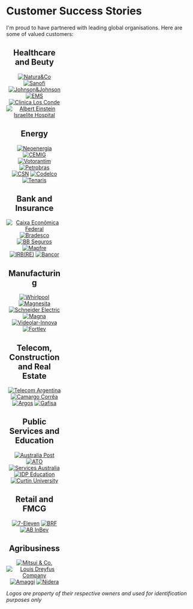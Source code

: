 # Customer Success Stories

I'm proud to have partnered with leading global organisations. Here are some of valued customers:

<div align="center" style="max-width: 150px;">

## Healthcare and Beuty
[![Natura&Co](https://www.natura.com.br/documents/20143/0/logo-natura.png)](https://www.natura.com.br) 
[![Sanofi](https://www.sanofi.com/dam/jcr:4d382315-4169-4a2b-94b7-1d0e2a0c3488/logo-sanofi.png)](https://www.sanofi.com) 
[![Johnson&Johnson]()](https://www.jnj.com)
[![EMS]()](https://ems.com.br/)
[![Clinica Los Conde]()](https://www.clinicalascondes.cl/HOME)
[![Albert Einstein Israelite Hospital]()]()

## Energy
[![Neoenergia](https://www.neoenergia.com/documents/20143/0/logo-neoenergia.png)](https://www.neoenergia.com)  
[![CEMIG](https://www.cemig.com.br/media/logo-default.png)](https://www.cemig.com.br)  
[![Votorantim](https://www.votorantim.com.br/wp-content/uploads/2020/07/logo-votorantim.png)](https://www.votorantim.com.br)  
[![Petrobras](https://www.petrobras.com.br/assets/img/logo-petrobras.png)](https://www.petrobras.com.br)  
[![CSN](https://www.csn.com.br/assets/img/logo-csn.png)](https://www.csn.com.br) 
[![Codelco](https://www.codelco.com/recursos/img/logo-codelco.svg)](https://www.codelco.com)  
[![Tenaris]()]()

## Bank and Insurance
[![Caixa Econômica Federal](https://www.caixa.gov.br/PublishingImages/logo-caixa.svg)](https://www.caixa.gov.br)  
[![Bradesco](https://upload.wikimedia.org/wikipedia/commons/thumb/a/a6/Banco_Bradesco_logo_%28horizontal%29.png/330px-Banco_Bradesco_logo_%28horizontal%29.png)](https://www.bradesco.com.br)  
[![BB Seguros](https://upload.wikimedia.org/wikipedia/commons/f/fb/Banco_do_Brasil_logo.svg)](https://www.bb.com.br)  
[![Mapfre](https://www.mapfre.com.br/media/logo-mapfre.png)](https://www.mapfre.com.br)  
[![IRB(RE)]()](https://www.irbre.com/en/)
[![Bancor]()](https://www.bancor.com.ar/)

## Manufacturing
[![Whirlpool](https://www.whirlpool.com/content/dam/global/logo/whirlpool-logo.png)](https://www.whirlpool.com)  
[![Magnesita](https://www.magnesita.com/media/logo-magnesita.png)](https://www.magnesita.com)
[![Schneider Electric]()](https://www.se.com/ww/en/)
[![Magna]()](https://ri.gafisa.com.br/en/)
[![Videolar-Innova]()](https://ri.gafisa.com.br/en/)
[![Fortlev]()]()

## Telecom, Construction and Real Estate
[![Telecom Argentina]()]()
[![Camargo Corrêa]()](https://construtoracamargocorrea.com.br/en_US/)
[![Argos]()]()
[![Gafisa]()](https://ri.gafisa.com.br/en/)

## Public Services and Education
[![Australia Post]()](https://www.auspost.com.au)
[![ATO]()](https://www.ato.gov.au)
[![Services Australia]()](https://www.servicesaustralia.gov.au/)
[![IDP Education](https://upload.wikimedia.org/wikipedia/en/thumb/0/01/IDP_Education_Logo.svg/300px-IDP_Education_Logo.svg.png)](https://www.idp.com) 
[![Curtin University]()](https://www.curtin.edu.au)

## Retail and FMCG
[![7-Eleven]()](https://www.7eleven.com.au/)
[![BRF]()](https://www.brf-global.com/en/)
[![AB InBev]()](https://www.ab-inbev.com/)

## Agribusiness
[![Mitsui & Co.](https://www.mitsui.com/jp/en/brand/assets/images/logo_en.png)](https://www.mitsui.com)  
[![Louis Dreyfus Company](https://www.ldc.com/wp-content/uploads/2020/04/ldc-logo.png)](https://www.ldc.com) 
[![Amaggi]()](https://www.amaggi.com.br/en/home-english/)
[![Nidera]()]()

</div>

*Logos are property of their respective owners and used for identification purposes only*

